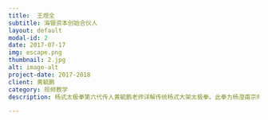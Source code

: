 ```yaml
---
title:  王煜全
subtitle: 海银资本创始合伙人
layout: default
modal-id: 2
date: 2017-07-17
img: escape.png
thumbnail: 2.jpg
alt: image-alt
project-date: 2017-2018
client: 黄毓鹏
category: 视频教学
description: 杨式太极拳第六代传人黄毓鹏老师详解传统杨式大架太极拳。此拳为杨澄甫宗师传授崔毅士先生，崔毅士传张勇涛，张勇涛传黄毓鹏。全套路共126式，另称85式，计数方式不同，实为同一套拳。去掉重复，传统杨式太极拳共三十七个不同式名的动作。各大视频网站均可看到。

---
```

